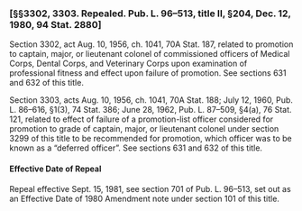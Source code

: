 ### [§§3302, 3303. Repealed. Pub. L. 96–513, title II, §204, Dec. 12, 1980, 94 Stat. 2880] ###

Section 3302, act Aug. 10, 1956, ch. 1041, 70A Stat. 187, related to promotion to captain, major, or lieutenant colonel of commissioned officers of Medical Corps, Dental Corps, and Veterinary Corps upon examination of professional fitness and effect upon failure of promotion. See sections 631 and 632 of this title.

Section 3303, acts Aug. 10, 1956, ch. 1041, 70A Stat. 188; July 12, 1960, Pub. L. 86–616, §1(3), 74 Stat. 386; June 28, 1962, Pub. L. 87–509, §4(a), 76 Stat. 121, related to effect of failure of a promotion-list officer considered for promotion to grade of captain, major, or lieutenant colonel under section 3299 of this title to be recommended for promotion, which officer was to be known as a “deferred officer”. See sections 631 and 632 of this title.

#### Effective Date of Repeal ####

Repeal effective Sept. 15, 1981, see section 701 of Pub. L. 96–513, set out as an Effective Date of 1980 Amendment note under section 101 of this title.